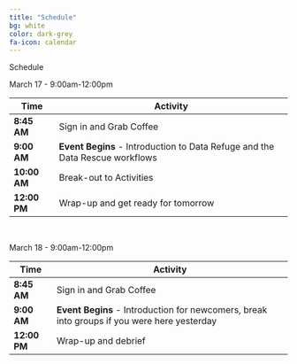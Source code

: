 ```yaml
---
title: "Schedule"
bg: white
color: dark-grey
fa-icon: calendar
---
```


Schedule

March 17 - 9:00am-12:00pm

| **Time**     | **Activity**             |
|--------------|--------------------------|
|  **8:45 AM** |  Sign in and Grab Coffee  |
|  **9:00 AM** |   **Event Begins** - Introduction to Data Refuge and the Data Rescue workflows       |
| **10:00 AM** |  Break-out to Activities              |
| **12:00 PM** |   Wrap-up and get ready for tomorrow               |


<br/>

March 18 - 9:00am-12:00pm

| **Time**     | **Activity**             |
|--------------|--------------------------|
|  **8:45 AM** |  Sign in and Grab Coffee  |
|  **9:00 AM** |  **Event Begins** - Introduction for newcomers, break into groups if you were here yesterday         |
| **12:00 PM** |  Wrap-up and debrief    |
